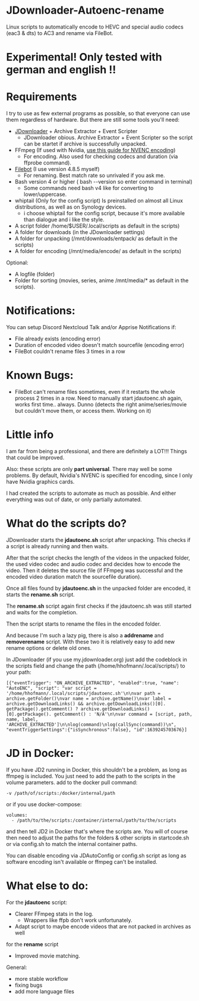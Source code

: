 # JDownloader-Autoenc-rename

Linux scripts to automatically encode to HEVC and special audio codecs (eac3 & dts) to AC3 and rename via FileBot.

# Experimental! Only tested with german and english !!

# Requirements

I try to use as few external programs as possible, so that everyone can use them regardless of hardware. But there are still some tools you'll need: 

 - [JDownloader](https://jdownloader.org/jdownloader2) + Archive Extractor + Event Scripter
   - JDownloader obious. Archive Extractor + Event Scripter so the script can be startet if archive is successfully unpacked.
 - FFmpeg (If used with Nvidia, [use this guide for NVENC encoding](https://docs.nvidia.com/video-technologies/video-codec-sdk/ffmpeg-with-nvidia-gpu/))
   - For encoding. Also used for checking codecs and duration (via ffprobe command).
 - [Filebot](https://www.filebot.net/#download) (I use version 4.8.5 myself)
   - For renaming. Best match rate so unrivaled if you ask me.
 - Bash version 4 or higher ( bash --version so enter command in terminal)
   - Some commands need bash v4 like for converting to lower/uppercase. 
 - whiptail (Only for the config script) Is preinstalled on almost all Linux distributions, as well as on Synology devices.
   - i choose whiptail for the config script, because it's more available than dialogue and i like the style.
 - A script folder /home/$USER/.local/scripts as default in the scripts)
 - A folder for downloads (in the JDownloader settings)
 - A folder for unpacking (/mnt/downloads/entpack/ as default in the scripts)
 - A folder for encoding (/mnt/media/encode/ as default in the scripts)

Optional:
 - A logfile (folder) 
 - Folder for sorting (movies, series, anime /mnt/media/* as default in the scripts).

# Notifications:

You can setup Discord Nextcloud Talk and/or Apprise Notifications if:
 - File already exists (encoding error)
 - Duration of encoded video doesn't match sourcefile (encoding error)
 - FileBot couldn't rename files 3 times in a row

 # Known Bugs:

 - FileBot can't rename files sometimes, even if it restarts the whole process 2 times in a row. Need to manually start jdautoenc.sh again, works first time.. always. Dunno (detects the right anime/series/movie but couldn't move them, or access them. Working on it)

# Little info

I am far from being a professional, and there are definitely a LOT!!! Things that could be improved.

Also: these scripts are only **part universal**. There may well be some problems.
By default, Nvidia's NVENC is specified for encoding, since I only have Nvidia graphics cards.

I had created the scripts to automate as much as possible. And either everything was out of date, or only partially automated.

# What do the scripts do?

JDownloader starts the **jdautoenc.sh** script after unpacking. This checks if a script is already running and then waits.

After that the script checks the length of the videos in the unpacked folder, the used video codec and audio codec and decides how to encode the video. Then it deletes the source file (if FFmpeg was successful and the encoded video duration match the sourcefile duration).

Once all files found by **jdautoenc.sh** in the unpacked folder are encoded, it starts the **rename.sh** script.

The **rename.sh** script again first checks if the jdautoenc.sh was still started and waits for the completion.

Then the script starts to rename the files in the encoded folder.


And because I'm such a lazy pig, there is also a **addrename** and **removerename** script. With these two it is relatively easy to add new rename options or delete old ones.

In JDownloader (if you use my.jdownloader.org) just add the codeblock in the scripts field and change the path (/home/hhofmann/.local/scripts/) to your path:

 
```
[{"eventTrigger": "ON_ARCHIVE_EXTRACTED", "enabled":true, "name": "AutoENC", "script": "var script = '/home/hhofmann/.local/scripts/jdautoenc.sh'\n\nvar path = archive.getFolder()\nvar name = archive.getName()\nvar label = archive.getDownloadLinks() && archive.getDownloadLinks()[0]. getPackage().getComment() ? archive.getDownloadLinks()[0].getPackage(). getComment() : 'N/A'\n\nvar command = [script, path, name, label, 'ARCHIVE_EXTRACTED']\n\nlog(command)\nlog(callSync(command))\n", "eventTriggerSettings":{"isSynchronous":false}, "id":1639245703676}]
```

# JD in Docker:

If you have JD2 running in Docker, this shouldn't be a problem, as long as ffmpeg is included. You just need to add the path to the scripts in the volume parameters.
add to the docker pull command:

```
-v /path/of/scripts:/docker/internal/path
```

or if you use docker-compose:

```
volumes:
  - /path/to/the/scripts:/container/internal/path/to/the/scripts
```
and then tell JD2 in Docker that's where the scripts are. You will of course then need to adjust the paths for the folders & other scripts in startcode.sh or via config.sh to match the internal container paths.

You can disable encoding via JDAutoConfig or config.sh script as long as software encoding isn't available or ffmpeg can't be installed.

# What else to do:

For the **jdautoenc** script:
- Clearer FFmpeg stats in the log.
  - Wrappers like ffpb don't work unfortunately.
- Adapt script to maybe encode videos that are not packed in archives as well

for the **rename** script
- Improved movie matching.

General:
- more stable workflow
- fixing bugs
- add more language files
